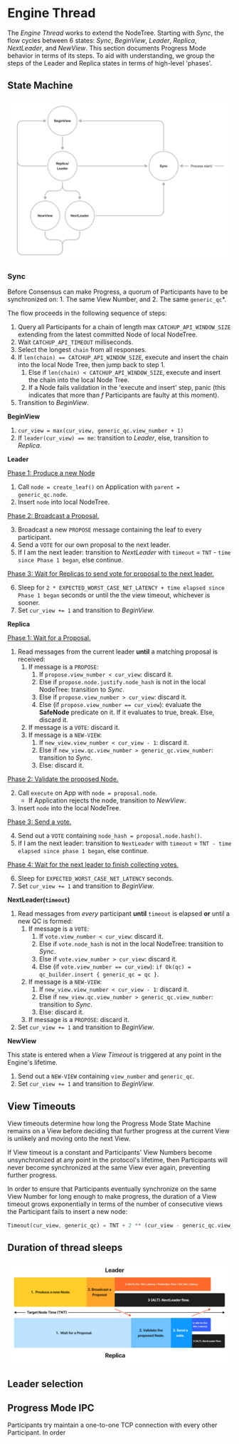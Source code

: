 # Engine Thread

The *Engine Thread* works to extend the NodeTree. Starting with *Sync*, the flow cycles between 6 states: *Sync*, *BeginView*, *Leader*, *Replica*, *NextLeader*, and *NewView*. This section documents Progress Mode behavior in terms of its steps. To aid with understanding, we group the steps of the Leader and Replica states in terms of high-level 'phases'.

## State Machine 

![A UML-esque State Machine Diagram depicting the states the Engine Thread can be in and the transition between states.](../readme_assets/Engine%20State%20Machine%20Diagram.png)

### Sync

Before Consensus can make Progress, a quorum of Participants have to be synchronized on: 1. The same View Number, and 2. The same `generic_qc`*.

The flow proceeds in the following sequence of steps:
1. Query all Participants for a chain of length max `CATCHUP_API_WINDOW_SIZE` extending from the latest committed Node of local NodeTree. 
2. Wait `CATCHUP_API_TIMEOUT` milliseconds.
3. Select the longest `chain` from all responses.
4. If `len(chain) == CATCHUP_API_WINDOW_SIZE`, execute and insert the chain into the local Node Tree, then jump back to step 1.
    1. Else if `len(chain) < CATCHUP_API_WINDOW_SIZE`, execute and insert the chain into the local Node Tree.
    2. If a Node fails validation in the 'execute and insert' step, panic (this indicates that more than $f$ Participants are faulty at this moment).
5. Transition to *BeginView*. 

**BeginView**

1. `cur_view = max(cur_view, generic_qc.view_number + 1)`
2. If `leader(cur_view) == me`: transition to *Leader*, else, transition to *Replica*.

**Leader**

<u>Phase 1: Produce a new Node</u>

1. Call `node = create_leaf()` on Application with `parent = generic_qc.node`.
2. Insert `node` into local NodeTree.

<u>Phase 2: Broadcast a Proposal.</u>

3. Broadcast a new `PROPOSE` message containing the leaf to every participant.
4. Send a `VOTE` for our own proposal to the next leader.
5. If I am the next leader: transition to *NextLeader* with `timeout` = `TNT` - `time since Phase 1 began`, else continue.

<u>Phase 3: Wait for Replicas to send vote for proposal to the next leader.</u>

6. Sleep for `2 * EXPECTED_WORST_CASE_NET_LATENCY + time elapsed since Phase 1 began` seconds or until the the view timeout, whichever is sooner.
7. Set `cur_view += 1` and transition to *BeginView*.

**Replica** 

<u>Phase 1: Wait for a Proposal.</u>

1. Read messages from the current leader **until** a matching proposal is received:
    1. If message is a `PROPOSE`:
        1. If `propose.view_number < cur_view`: discard it.
        2. Else if `propose.node.justify.node_hash` is not in the local NodeTree: transition to *Sync*.
        3. Else if `propose.view_number > cur_view`: discard it.
        4. Else (if `propose.view_number == cur_view`): evaluate the **SafeNode** predicate on it. If it evaluates to true, break. Else, discard it.
    2. If message is a `VOTE`: discard it.
    3. If message is a `NEW-VIEW`:
        1. If `new_view.view_number < cur_view - 1`: discard it.
        2. Else if `new_view.qc.view_number > generic_qc.view_number`: transition to *Sync*.
        3. Else: discard it.

<u>Phase 2: Validate the proposed Node.</u>

2. Call `execute` on App with `node = proposal.node`.
    - If Application rejects the node, transition to *NewView*.
3. Insert `node` into the local NodeTree.

<u>Phase 3: Send a vote.</u>

4. Send out a `VOTE` containing `node_hash = proposal.node.hash()`.
5. If I am the next leader: transition to `NextLeader` with `timeout` = `TNT - time elapsed since phase 1 began`, else continue.

<u>Phase 4: Wait for the next leader to finish collecting votes.</u>

6. Sleep for `EXPECTED_WORST_CASE_NET_LATENCY` seconds.
7. Set `cur_view += 1` and transition to *BeginView*.

**NextLeader(`timeout`)**

1. Read messages from *every* participant **until** `timeout` is elapsed  **or** until a new QC is formed:
    1. If message is a `VOTE`:
        1. If `vote.view_number < cur_view`: discard it.
        2. Else if `vote.node_hash` is not in the local NodeTree: transition to *Sync*.
        3. Else if `vote.view_number > cur_view`: discard it.
        4. Else (if `vote.view_number == cur_view`): `if Ok(qc) = qc_builder.insert { generic_qc = qc }`.
    2. If message is a `NEW-VIEW`:
        1. If `new_view.view_number < cur_view - 1`: discard it.
        2. Else if `new_view.qc.view_number > generic_qc.view_number`: transition to *Sync*.
        3. Else: discard it.
    3. If message is a `PROPOSE`: discard it. 
2. Set `cur_view += 1` and transition to *BeginView*.

**NewView**

This state is entered when a *View Timeout* is triggered at any point in the Engine's lifetime.

1. Send out a `NEW-VIEW` containing `view_number` and `generic_qc`.
2. Set `cur_view += 1` and transition to *BeginView*.

## View Timeouts

View timeouts determine how long the Progress Mode State Machine remains on a View before deciding that further progress at the current View is unlikely and moving onto the next View.

If View timeout is a constant and Participants' View Numbers become unsynchronized at any point in the protocol's lifetime, then Participants will never become synchronized at the same View ever again, preventing further progress.

In order to ensure that Participants eventually synchronize on the same View Number for long enough to make progress, the duration of a View timeout grows exponentially in terms of the number of consecutive views the Participant fails to insert a new node:

```rust
Timeout(cur_view, generic_qc) = TNT + 2 ** (cur_view - generic_qc.view_number) seconds
```

## Duration of thread sleeps

![A graphic with 2 rows of 4 rectangles each. The first row depicts the phases of Leader execution, the second depicts the phases of Replica execution.](../readme_assets/Engine%20Timing%20Diagram.png)

## Leader selection

## Progress Mode IPC

Participants try maintain a one-to-one TCP connection with every other Participant. In order 
